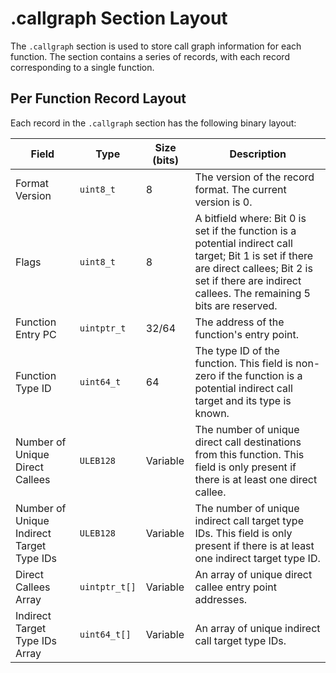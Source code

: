 # .callgraph Section Layout

The `.callgraph` section is used to store call graph information for each function. The section contains a series of records, with each record corresponding to a single function.

## Per Function Record Layout

Each record in the `.callgraph` section has the following binary layout:

| Field                                  | Type          | Size (bits) | Description                                                                                             |
| -------------------------------------- | ------------- | ----------- | ------------------------------------------------------------------------------------------------------- |
| Format Version                         | `uint8_t`     | 8           | The version of the record format. The current version is 0.                                             |
| Flags                                  | `uint8_t`     | 8           | A bitfield where: Bit 0 is set if the function is a potential indirect call target; Bit 1 is set if there are direct callees; Bit 2 is set if there are indirect callees. The remaining 5 bits are reserved. |
| Function Entry PC                      | `uintptr_t`   | 32/64       | The address of the function's entry point.                                                              |
| Function Type ID                       | `uint64_t`    | 64          | The type ID of the function. This field is non-zero if the function is a potential indirect call target and its type is known. |
| Number of Unique Direct Callees        | `ULEB128`     | Variable    | The number of unique direct call destinations from this function. This field is only present if there is at least one direct callee. |
| Number of Unique Indirect Target Type IDs| `ULEB128`     | Variable    | The number of unique indirect call target type IDs. This field is only present if there is at least one indirect target type ID. |
| Direct Callees Array                   | `uintptr_t[]` | Variable    | An array of unique direct callee entry point addresses.                                                 |
| Indirect Target Type IDs Array         | `uint64_t[]`  | Variable    | An array of unique indirect call target type IDs.                                                       |
